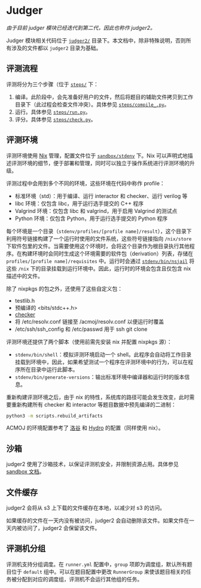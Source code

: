 # Judger

*由于目前 judger 模块已经迭代到第二代，因此也称作 judger2。*

Judger 模块相关代码位于 [`judger2/`](../../judger2/) 目录下。本文档中，除非特殊说明，否则所有涉及的文件都以 `judger2` 目录为基础。

## 评测流程

评测将分为三个步骤（位于 [`steps/`](../../judger2/steps/) 下：

1. 编译。此阶段中，会先准备好用户的文件，然后将题目的辅助文件拷贝到工作目录下（此过程会检查文件冲突）。具体参见 [`steps/compile_.py`](../../judger2/steps/compile_.py)。
1. 运行。具体参见 [`steps/run.py`](../../judger2/steps/run.py)。
1. 评分。具体参见 [`steps/check.py`](../../judger2/steps/check.py)。

## 评测环境

评测环境使用 [Nix][nix] 管理，配置文件位于 [`sandbox/stdenv`](../../judger2/sandbox/stdenv/) 下。Nix 可以声明式地描述评测环境的细节，便于部署和管理，同时可以独立于操作系统进行评测环境的升级。

[nix]: https://nixos.org/

评测过程中会用到多个不同的环境，这些环境在代码中称作 profile：

- 标准环境（std）：用于编译、运行 interactor 和 checker、运行 verilog 等
- libc 环境：仅包含 libc，用于运行选手提交的 C++ 程序
- Valgrind 环境：仅包含 libc 和 valgrind，用于启用 Valgrind 的测试点
- Python 环境：仅包含 Python，用于运行选手提交的 Python 程序

每个环境是一个目录（`stdenv/profiles/[profile name]/result`），这个目录下利用符号链接构建了一个运行时使用的文件系统，这些符号链接指向 `/nix/store` 下软件包里的文件。当需要使用这个环境时，会将这个目录作为根目录执行其他程序。在构建环境时会同时生成这个环境需要的软件包（derivation）列表，存储在 `profiles/[profile name]/requisites` 中。运行时会通过 [`stdenv/bin/nsjail`](../../judger2/sandbox/stdenv/bin/nsjail) 将这些 `/nix` 下的目录挂载到运行环境中。因此，运行时的环境会包含且仅包含 nix 描述中的文件。

除了 nixpkgs 的包之外，还使用了这些自定义包：

- testlib.h
- 预编译的 &lt;bits/stdc++.h&gt;
- [checker](../../judger2/checker/)
- 将 /etc/resolv.conf 链接至 /acmoj/resolv.conf 以便运行时覆盖
- /etc/ssh/ssh_config 和 /etc/passwd 用于 ssh git clone

评测环境还提供了两个脚本（使用前需先安装 nix 并配置 nixpkgs 源）：

- `stdenv/bin/shell`：模拟评测环境启动一个 shell。此程序会自动将工作目录挂载到环境中，因此，如果希望测试一个程序在评测环境中的行为，可以在程序所在目录中运行此脚本。
- `stdenv/bin/generate-versions`：输出标准环境中编译器和运行时的版本信息。

重新构建评测环境之后，由于 nix 的特性，系统库的路径可能会发生改变，此时需要重新构建所有 checker 和 interactor 等题目数据中预先编译的二进制：

```sh
python3 -m scripts.rebuild_artifacts
```

ACMOJ 的环境配置参考了 [洛谷][luogu-env] 和 [Hydro][hydro-env] 的配置（同样使用 nix）。

[luogu-env]: https://github.com/luogu-dev/judge-env
[hydro-env]: https://github.com/hydro-dev/nix-channel/blob/6c2bc29efd08ab5982e3f40a4e294c0cd7971b67/judge.nix

## 沙箱

judger2 使用了沙箱技术，以保证评测机安全，并限制资源占用。具体参见 [sandbox 文档](sandbox.md)。

## 文件缓存

judger2 会将从 s3 上下载的文件缓存在本地，以减少对 s3 的访问。

如果缓存的文件在一天内没有被访问，judger2 会自动删除该文件。如果文件在一天内被访问了，judger2 会保留该文件。

## 评测机分组

评测机支持分组调度。在 `runner.yml` 配置中，`group` 项即为调度组，默认所有题目位于 `default` 组中。可以在题目配置中更改 `RunnerGroup` 来使该题目相关的任务被分配到对应的调度组，评测机不会运行其他组的任务。
